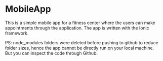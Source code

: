 # MobileApp
This is a simple mobile app for a fitness center where the users can make appointments through the application. The app is written with the Ionic framework. 

PS: node_modules folders were deleted before pushing to github to reduce folder sizes, hence the app cannot be directly run on your local machine. But you can inspect the code through Github.
